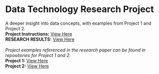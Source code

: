 # Data Technology Research Project
A deeper insight into data concepts, with examples from Project 1 and Project 2. <br>
**Project Instructions:** [View Here](https://github.com/sebastian-huynh/data-technology-information/blob/c064fc7fc2eee8cabf5449eebb4cbc1f325eea29/CIS3050-Project3_Fall_2023.pdf)<br>
**RESEARCH RESULTS:** [View Here](https://github.com/sebastian-huynh/data-technology-information/blob/6e1365460cbb305e34212b94871efe7a1089598b/Data%20Technology%20Research%20Paper.pdf)<br><br>
_Project examples referenced in the research paper can be found in repositories for Project 1 and 2_: <br>
**Project 1:** [View Here](https://github.com/sebastian-huynh/erwin-data-models) <br>
**Project 2:** [View Here](https://github.com/sebastian-huynh/mssql-queries)
